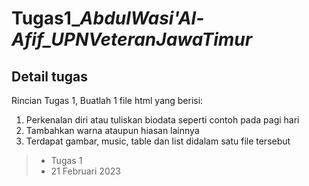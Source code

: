 # Tugas1\__AbdulWasi'Al-Afif_UPNVeteranJawaTimur_

## Detail tugas

Rincian Tugas 1, Buatlah 1 file html yang berisi:

1. Perkenalan diri atau tuliskan biodata seperti contoh pada pagi hari
2. Tambahkan warna ataupun hiasan lainnya
3. Terdapat gambar, music, table dan list didalam satu file tersebut

> - Tugas 1
> - 21 Februari 2023
